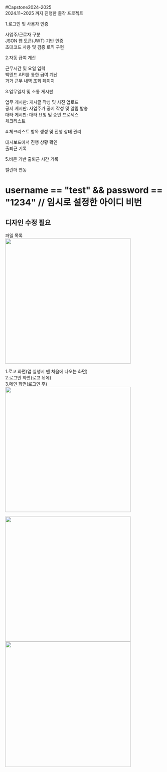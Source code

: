 #Capstone2024-2025
<br>
2024.11~2025 까지 진행한 졸작 프로젝트

1.로그인 및 사용자 인증

사업주/근로자 구분<br>
JSON 웹 토큰(JWT) 기반 인증<br>
초대코드 사용 및 검증 로직 구현

2.자동 급여 계산

근무시간 및 요일 입력<br>
백엔드 API를 통한 급여 계산<br>
과거 근무 내역 조회 페이지

3.업무일지 및 소통 게시판

업무 게시판: 게시글 작성 및 사진 업로드<br>
공지 게시판: 사업주가 공지 작성 및 알림 발송<br>
대타 게시판: 대타 요청 및 승인 프로세스<br>
체크리스트

4.체크리스트 항목 생성 및 진행 상태 관리

대시보드에서 진행 상황 확인<br>
출퇴근 기록

5.비콘 기반 출퇴근 시간 기록

캘린더 연동

<h1>username == "test" && password == "1234" // 임시로 설정한 아이디 비번</h1>
<h2>디자인 수정 필요</h2>
파일 목록<br>
<image src="https://github.com/user-attachments/assets/3784ea8e-dea9-4638-aaa9-f631d8becf7d" height="400"/>

1.로고 화면(앱 실행시 맨 처음에 나오는 화면)<br>
2.로그인 화면(로고 뒤에)<br>
3.메인 화면(로그인 후)<br>
<image src="https://github.com/user-attachments/assets/456be02b-ac26-4b59-a452-c8d7aff00a79"  height="400"/>

<image src="https://github.com/user-attachments/assets/522d355c-1ec6-4f46-9789-7311ea1acca9"  height="400"/>

<image src="https://github.com/user-attachments/assets/8bbff461-9b81-4197-ad80-8c52fd811ace" height="400"/>
